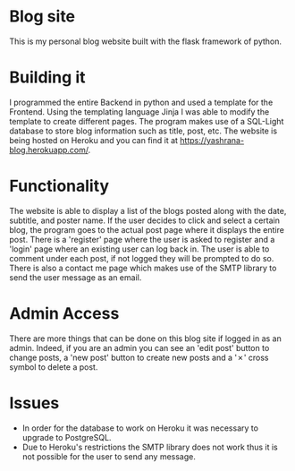 # Blog site

This is my personal blog website built with the flask framework of python. 

# Building it

I programmed the entire Backend in python and used a template for the Frontend. Using the templating language Jinja I was able to modify the template to create different pages.
The program makes use of a SQL-Light database to store blog information such as title, post, etc. 
The website is being hosted on Heroku and you can find it at https://yashrana-blog.herokuapp.com/.

# Functionality 

The website is able to display a list of the blogs posted along with the date, subtitle, and poster name. If the user decides to click and select a certain blog, the program goes to the actual post page where it displays the entire post.
There is a 'register' page where the user is asked to register and a 'login' page where an existing user can log back in. 
The user is able to comment under each post, if not logged they will be prompted to do so. There is also a contact me page which makes use of the SMTP library to send the user message as an email.

# Admin Access

There are more things that can be done on this blog site if logged in as an admin. Indeed, if you are an admin you can see an 'edit post' button to change posts, a 'new post' button to create new posts and a '✗' cross symbol to delete a post.


# Issues
* In order for the database to work on Heroku it was necessary to upgrade to PostgreSQL. 
* Due to Heroku's restrictions the SMTP library does not work thus it is not possible for the user to send any message.
